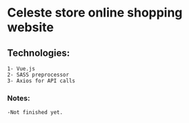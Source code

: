 # Celeste store online shopping website

## Technologies:
```
1- Vue.js
2- SASS preprocessor
3- Axios for API calls 
```

### Notes: 
```
-Not finished yet.
```

